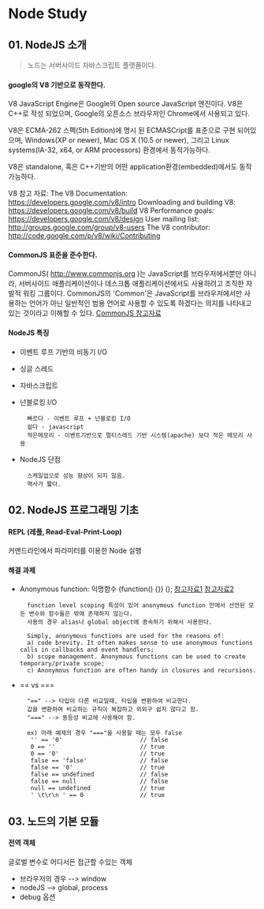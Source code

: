 # Node Study

## 01. NodeJS 소개

> 노드는 서버사이드 자바스크립트 플랫폼이다.

#### google의 V8 기반으로 동작한다.

V8 JavaScript Engine은 Google의 Open source JavaScript 엔진이다. V8은 C++로 작성 되었으며, Google의 오픈소스 브라우저인 Chrome에서 사용되고 있다.

V8은 ECMA-262 스펙(5th Edition)에 명시 된 ECMASCript를 표준으로 구현 되어있으며, Windows(XP or newer), Mac OS X (10.5 or newer), 그리고 Linux systems(IA-32, x64, or ARM processors) 환경에서 동작가능하다.

V8은 standalone, 혹은 C++기반의 어떤 application환경(embedded)에서도 동작가능하다.

V8 참고 자료:
The V8 Documentation: https://developers.google.com/v8/intro
Downloading and building V8: https://developers.google.com/v8/build
V8 Performance goals: https://developers.google.com/v8/design
User mailing list: http://groups.google.com/group/v8-users
The V8 contributor: http://code.google.com/p/v8/wiki/Contributing

#### CommonJS 표준을 준수한다.
CommonJS( http://www.commonjs.org )는 JavaScript를 브라우저에서뿐만 아니라, 서버사이드 애플리케이션이나 데스크톱 애플리케이션에서도 사용하려고 조직한 자발적 워킹 그룹이다. CommonJS의 'Common'은 JavaScript를 브라우저에서만 사용하는 언어가 아닌 일반적인 범용 언어로 사용할 수 있도록 하겠다는 의지를 나타내고 있는 것이라고 이해할 수 있다.
[CommonJS 참고자료](http://helloworld.naver.com/helloworld/12864)


#### NodeJS 특징

+ 이벤트 루프 기반의 비동기 I/O

+ 싱글 스레드

+ 자바스크립트

+ 넌블로킹 I/O

		빠르다 - 이벤트 루프 + 넌블로킹 I/O
		쉽다 - javascript
		적은메모리 - 이벤트기반으로 멀티스레드 기반 시스템(apache) 보다 적은 메모리 사용

+ NodeJS 단점

		스케일업으로 성능 향상이 되지 않음.
		역사가 짧다.


## 02. NodeJS 프로그래밍 기초

#### REPL (레플, Read-Eval-Print-Loop)

커맨드라인에서 파라미터를 이용한 Node 실행

#### 해결 과제

+ Anonymous function: 익명함수 (function() {}) ();
[참고자료1](http://thoughtsonscripts.blogspot.kr/2012/01/javascript-anonymous-functions.html)
[참고자료2](http://hotdogya.tistory.com/103)

		function level scoping 특성이 있어 anonymous function 안에서 선언된 모든 변수와 함수들은 밖에 존재하지 않는다.
		사용의 경우 alias나 global object에 종속하기 위해서 사용한다.
		
		Simply, anonymous functions are used for the reasons of:
		a) code brevity. It often makes sense to use anonymous functions calls in callbacks and event handlers; 
		b) scope management. Anonymous functions can be used to create temporary/private scope; 
		c) Anonymous function are often handy in closures and recursions.

+ \== vs ===

		"==" --> 타입이 다른 비교일때, 타입을 변환하여 비교한다.
		값을 변환하여 비교하는 규칙이 복잡하고 외외구 쉽지 않다고 함.
		"===" --> 동등성 비교에 사용해야 함.
		
		ex) 아래 예제의 경우 "==="을 사용할 때는 모두 false
		 '' == '0'                     	// false
		 0 == ''                       	// true
		 0 == '0'                     	// true
		 false == 'false'         		// false
		 false == '0'               	// true
		 false == undefined  			// false
		 false == null          	   	// false
		 null == undefined    			// true
		 ' \t\r\n ' == 0             	// true
		 
## 03. 노드의 기본 모듈

#### 전역 객체

글로벌 변수로 어디서든 접근할 수있는 객체

+ 브라우저의 경우 --> window   
+ nodeJS --> global, process
+ debug 옵션
	
